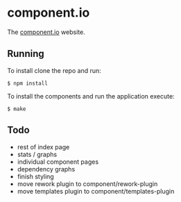 
# component.io

  The [component.io](http://component.io) website.

## Running

  To install clone the repo and run:

```
$ npm install
```

  To install the components and run the application execute:

```
$ make
```

## Todo

  - rest of index page
  - stats / graphs
  - individual component pages
  - dependency graphs
  - finish styling
  - move rework plugin to component/rework-plugin
  - move templates plugin to component/templates-plugin
